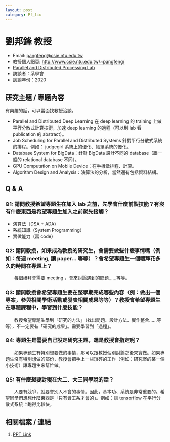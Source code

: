 ```yaml
---
layout: post
category: Pf_liu
---
```


# 劉邦鋒 教授

- Email: pangfeng@csie.ntu.edu.tw
- 教授個人網頁: <http://www.csie.ntu.edu.tw/~pangfeng/>
- [Parallel and Distributed Processing Lab](https://sites.google.com/site/pangfengliu/lab)
- 訪談者：系學會
- 訪談年份：2020

## 研究主題 / 專題內容

有興趣的話，可以當面找教授洽談。

* Parallel and Distributed Deep Learning 在 deep learning 的 training 上做平行分散式計算技術，加速 deep learning 的過程（可以到 lab 看 publication 的 abstract）。
* Job Scheduling for Parallel and Distributed Systems 針對平行分散式系統的排程。例如： judgegirl 系統上的優化、帳單系統的優化。
* Database System for BigData：針對 BigData 設計不同的 database（跟一般的 relational database 不同）。
* GPU Computation on Mobile Device：在手機做排程、計算。
* Algorithm Design and Analysis：演算法的分析，當然還有包括資料結構。

## Q & A

### Q1: 請問教授希望專題生在加入 lab 之前，先學會什麼前製技能？有沒有什麼東西是希望專題生加入之前就先接觸？

* 演算法（DSA + ADA）
* 系統知識（System Programming）
* 實做能力（寫 code）

### Q2: 請問教授，如果成為教授的研究生，會需要做些什麼事情嗎（例如：每週 meeting, 讀 paper... 等等）？會希望專題生一個禮拜花多久的時間在專題上？

&emsp;&emsp;每個禮拜會需要 meeting ，會來討論遇到的問題......等等。

### Q3: 請問教授會希望專題生要在整學期完成哪些內容（例：做出一個專案，參與相關學術活動或發表相關成果等等）？教授會希望專題生在專題課程中，學習到什麼技能？

&emsp;&emsp;教授希望專題生學到「研究的方法」（找出問題、設計方法、實作整合......等等），不一定要有「研究的成果」。需要學習到「過程」。

### Q4: 專題生是需要自己設定研究主題，還是教授會指定呢？

&emsp;&emsp;如果專題生有特別想要做的事情，那可以跟教授個別討論之後來實做。如果專題生沒有特別想做的部份，教授會把手上一些瑣碎的工作（例如：研究案的某一個小技術）讓專題生來幫忙做。

### Q5: 有什麼想要對現在大二、大三同學說的話？

&emsp;&emsp;人要有競爭，就要會別人不會的事情。因此，基本功、系統是非常重要的。希望同學們想想什麼東西是「只有資工系才會的」。例如：讓 tensorflow 在平行分散式系統上跑得比較快。

## 相關檔案 / 連結

1. [PPT Link](https://drive.google.com/file/d/13Eq3NGHQF5shNhxv0gtu17ICfnvJkHkn/view?usp=sharing)

